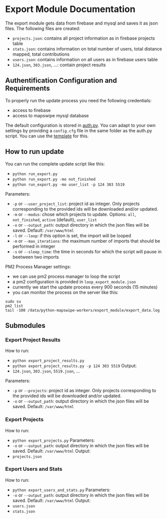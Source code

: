 # Export Module Documentation

The export module gets data from firebase and mysql and saves it as json files. The following files are created:
* `projects.json`: contains all project information as in firebase projects table
* `stats.json`: contains information on total number of users, total distance mapped, total contributions
* `users.json`: contains information on all users as in firebase users table
* `124.json`, `303.json`, ...: contain project results

## Authentification Configuration and Requirements
To properly run the update process you need the following credentials:
* access to firebase
* access to mapswipe mysql database

The default configuration is stored in [auth.py](../cfg/auth.py). You can adapt to your own settings by providing a `config.cfg` file in the same folder as the auth.py script. You can use the [template](../cfg/your_config_file.cfg) for this.

## How to run update
You can run the complete update script like this:
* `python run_export.py`
* `python run_export.py -mo not_finished`
* `python run_export.py -mo user_list -p 124 303 5519`

Parameters:
* `-p` or `--user_project_list`: project id as integer. Only projects corresponding to the provided ids will be downloaded and/or updated.
* `-m` or `--modus`: chose which projects to update. Options: `all`, `not_finished`, `active` (default), `user_list`
* `-o` or `--output_path`: output directory in which the json files will be saved. Default: `/var/www/html`
* `-l` or `--loop`: if this option is set, the import will be looped
* `-m` or `--max_iterations`: the maximum number of imports that should be performed in integer
* `-s` or `--sleep_time`: the time in seconds for which the script will pause in beetween two imports

PM2 Process Manager settings:
* we can use pm2 process manager to loop the script
* a pm2 configuration is provided in `loop_export_module.json`
* currently we start the update process every 900 seconds (15 minutes)
* you can monitor the process on the server like this:
```
sudo su
pm2 list
tail -100 /data/python-mapswipe-workers/export_module/export_data.log
```


## Submodules
### Export Project Results
How to run:
* `python export_project_results.py`
* `python export_project_results.py -p 124 303 5519`
Output:
* `124.json`, `303.json`, `5519.json`, ...

Parameters:
* `-p` or `--projects`: project id as integer. Only projects corresponding to the provided ids will be downloaded and/or updated.
* `-o` or `--output_path`: output directory in which the json files will be saved. Default: `/var/www/html`

### Export Projects
How to run:
* `python export_projects.py`
Parameters:
* `-o` or `--output_path`: output directory in which the json files will be saved. Default: `/var/www/html`
Output:
* `projects.json`

### Export Users and Stats
How to run:
* `python export_users_and_stats.py`
Parameters:
* `-o` or `--output_path`: output directory in which the json files will be saved. Default: `/var/www/html`
Output:
* `users.json`
* `stats.json`
